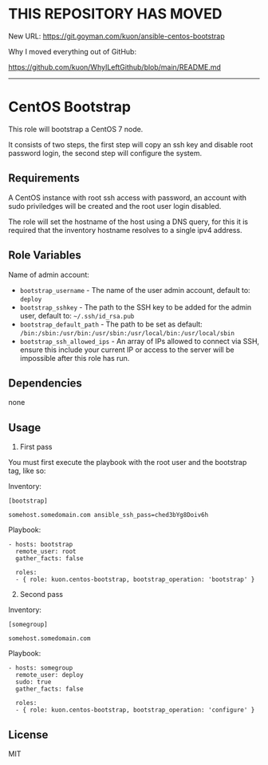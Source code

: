 # THIS REPOSITORY HAS MOVED

New URL: https://git.goyman.com/kuon/ansible-centos-bootstrap

Why I moved everything out of GitHub:

https://github.com/kuon/WhyILeftGithub/blob/main/README.md

----

CentOS Bootstrap
================

This role will bootstrap a CentOS 7 node.

It consists of two steps, the first step will copy an ssh key and disable root password login, the second step will configure the system.

Requirements
------------

A CentOS instance with root ssh access with password, an account with sudo priviledges will be created and the root user login disabled.

The role will set the hostname of the host using a DNS query, for this it is required that the inventory hostname resolves to a single ipv4 address.

Role Variables
--------------

Name of admin account:

- `bootstrap_username` - The name of the user admin account, default to: `deploy`
- `bootstrap_sshkey` - The path to the SSH key to be added for the admin user, default to: `~/.ssh/id_rsa.pub`
- `bootstrap_default_path` - The path to be set as default: `/bin:/sbin:/usr/bin:/usr/sbin:/usr/local/bin:/usr/local/sbin`
- `bootstrap_ssh_allowed_ips` - An array of IPs allowed to connect via SSH, ensure this include your current IP or access to the server will be impossible after this role has run.


Dependencies
------------

none

Usage
-----

1) First pass


You must first execute the playbook with the root user and the bootstrap tag, like so:

Inventory:

    [bootstrap]

    somehost.somedomain.com ansible_ssh_pass=ched3bYg8Doiv6h


Playbook:

    - hosts: bootstrap
      remote_user: root
      gather_facts: false

      roles:
      - { role: kuon.centos-bootstrap, bootstrap_operation: 'bootstrap' }


2) Second pass


Inventory:

    [somegroup]

    somehost.somedomain.com


Playbook:

    - hosts: somegroup
      remote_user: deploy
      sudo: true
      gather_facts: false

      roles:
      - { role: kuon.centos-bootstrap, bootstrap_operation: 'configure' }


License
-------

MIT
